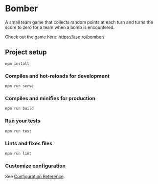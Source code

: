 # Bomber

A small team game that collects random points at each turn and turns the score to zero for a team when a bomb is encountered.

Check out the game here: https://asq.ro/bomber/

## Project setup

```
npm install
```

### Compiles and hot-reloads for development

```
npm run serve
```

### Compiles and minifies for production

```
npm run build
```

### Run your tests

```
npm run test
```

### Lints and fixes files

```
npm run lint
```

### Customize configuration

See [Configuration Reference](https://cli.vuejs.org/config/).
